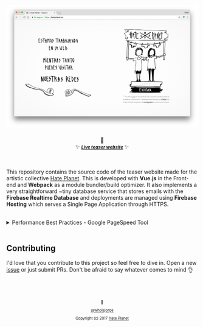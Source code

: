 # ![hateplanet-teaser)](.github/screenshot.png)

<div align="center">
  🎊 <br>
  ✨ <b><a href="https://hateplanet.es"><small><i> Live teaser website</i></small></a> </b> ✨ <br> <br> <br>
</div>

This repository contains the source code of the teaser website made for the artistic collective [Hate Planet]. This is developed with **Vue.js** in the Front-end and **Webpack** as a module bundler/build optimizer. It also implements a very straightforward ~tiny database service that stores emails with the **Firebase Realtime Database** and deployments are managed using **Firebase Hosting** which serves a Single Page Application through HTTPS.

<br>
<details>
  <summary>Performance Best Practices - Google PageSpeed Tool</summary>
  <br>
  <img src=".github/100-page-speed.png" alt="100 Google Page Speed"/>
  🚀
</details>
<br>

## Contributing

I'd love that you contribute to this project so feel free to dive in. Open a new [issue](https://github.com/whoisjorge/hateplanet-teaser/issues/new) or just submit PRs. Don't be afraid to say whatever comes to mind 👌

<!-- Thanks for watching! -->
<br><br>
<p align="center"> <sub><sup>🎩</sub></sup><br>
  <sub><sup><a href="http://www.whoisjorge.me">@whoisjorge</a></sup></sub>
  <br>
  <sub><sup>Copyright (c) 2017 <a href="https://hateplanet.es">Hate Planet</a></sup></sub>
</p>

[Hate Planet]: https://www.instagram.com/hate.x.planet/
